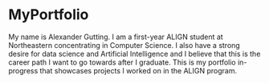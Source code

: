 # MyPortfolio

My name is Alexander Gutting. I am a first-year ALIGN student at Northeastern concentrating in Computer Science. I also have a strong desire for data science and Artificial Intelligence and I believe that this is the career path I want to go towards after I graduate. This is my portfolio in-progress that showcases projects I worked on in the ALIGN program.
